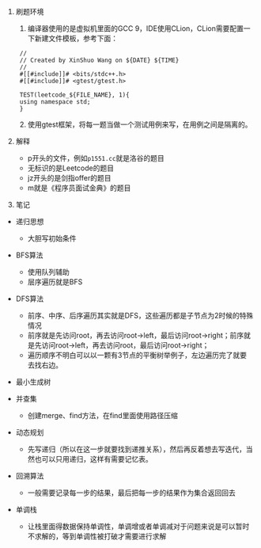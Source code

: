 1. 刷题环境
   1. 编译器使用的是虚拟机里面的GCC 9，IDE使用CLion，CLion需要配置一下新建文件模板，参考下面：
   ```
    //
    // Created by XinShuo Wang on ${DATE} ${TIME}
    //
    #[[#include]]# <bits/stdc++.h>
    #[[#include]]# <gtest/gtest.h>
    
    TEST(leetcode_${FILE_NAME}, 1){
    using namespace std;
    }
    ```
   2. 使用gtest框架，将每一题当做一个测试用例来写，在用例之间是隔离的。
2. 解释
    - p开头的文件，例如`p1551.cc`就是洛谷的题目
    - 无标识的是Leetcode的题目
    - jz开头的是剑指offer的题目
    - m就是《程序员面试金典》的题目

3. 笔记

- 递归思想
    - 大胆写初始条件

- BFS算法
    - 使用队列辅助
    - 层序遍历就是BFS

- DFS算法
  - 前序、中序、后序遍历其实就是DFS，这些遍历都是子节点为2时候的特殊情况
  - 前序就是先访问root，再去访问root->left，最后访问root->right；前序就是先访问root->left，再去访问root，最后访问root->right；
  - 遍历顺序不明白可以以一颗有3节点的平衡树举例子，左边遍历完了就要去找右边。

- 最小生成树

- 并查集
  - 创建merge、find方法，在find里面使用路径压缩

- 动态规划
  - 先写递归（所以在这一步就要找到递推关系），然后再反着想去写迭代，当然也可以只用递归，这样有需要记忆表。

- 回溯算法
  - 一般需要记录每一步的结果，最后把每一步的结果作为集合返回回去

- 单调栈
  - 让栈里面得数据保持单调性，单调增或者单调减对于问题来说是可以暂时不求解的，等到单调性被打破才需要进行求解